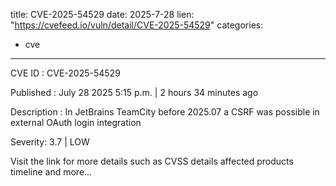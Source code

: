  
title: CVE-2025-54529
date: 2025-7-28
lien: "https://cvefeed.io/vuln/detail/CVE-2025-54529"
categories:
  - cve
---

CVE ID : CVE-2025-54529

Published :  July 28
2025
5:15 p.m. | 2 hours
34 minutes ago

Description : In JetBrains TeamCity before 2025.07 a CSRF was possible in external OAuth login integration

Severity: 3.7 | LOW

Visit the link for more details
such as CVSS details
affected products
timeline
and more...
